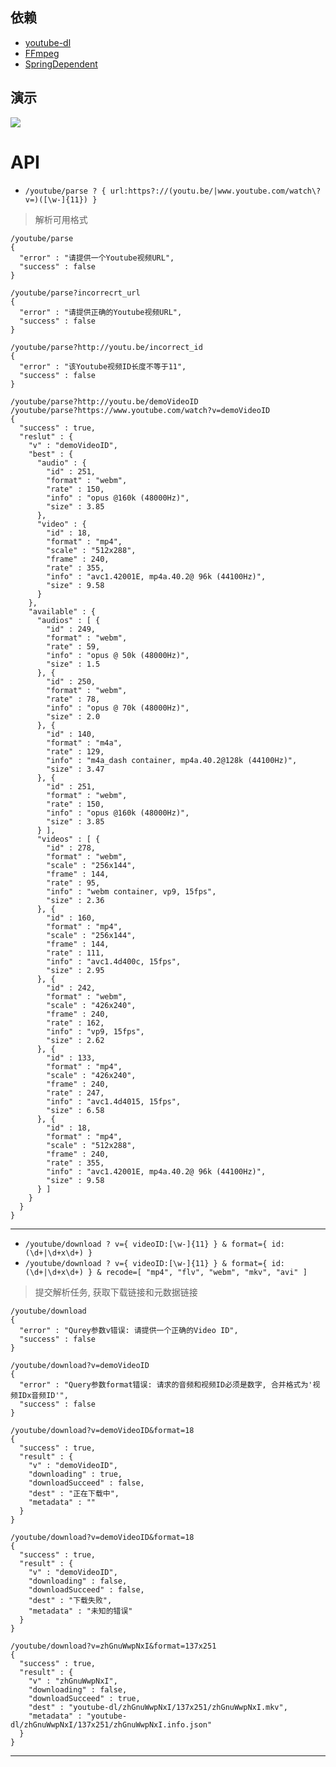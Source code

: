 依赖
---

* [youtube-dl](https://github.com/ytdl-org/youtube-dl)
* [FFmpeg](https://github.com/FFmpeg/FFmpeg)
* [SpringDependent](https://github.com/develon2015/SpringDependent)

演示
---

![](https://github.com/develon2015/Youtube-dl-REST/raw/master/image.png)

API
===

* `/youtube/parse ? { url:https?://(youtu.be/|www.youtube.com/watch\?v=)([\w-]{11}) }`

> 解析可用格式

```
/youtube/parse
{
  "error" : "请提供一个Youtube视频URL",
  "success" : false
}

/youtube/parse?incorrecrt_url
{
  "error" : "请提供正确的Youtube视频URL",
  "success" : false
}

/youtube/parse?http://youtu.be/incorrect_id
{
  "error" : "该Youtube视频ID长度不等于11",
  "success" : false
}

/youtube/parse?http://youtu.be/demoVideoID
/youtube/parse?https://www.youtube.com/watch?v=demoVideoID
{
  "success" : true,
  "reslut" : {
    "v" : "demoVideoID",
    "best" : {
      "audio" : {
        "id" : 251,
        "format" : "webm",
        "rate" : 150,
        "info" : "opus @160k (48000Hz)",
        "size" : 3.85
      },
      "video" : {
        "id" : 18,
        "format" : "mp4",
        "scale" : "512x288",
        "frame" : 240,
        "rate" : 355,
        "info" : "avc1.42001E, mp4a.40.2@ 96k (44100Hz)",
        "size" : 9.58
      }
    },
    "available" : {
      "audios" : [ {
        "id" : 249,
        "format" : "webm",
        "rate" : 59,
        "info" : "opus @ 50k (48000Hz)",
        "size" : 1.5
      }, {
        "id" : 250,
        "format" : "webm",
        "rate" : 78,
        "info" : "opus @ 70k (48000Hz)",
        "size" : 2.0
      }, {
        "id" : 140,
        "format" : "m4a",
        "rate" : 129,
        "info" : "m4a_dash container, mp4a.40.2@128k (44100Hz)",
        "size" : 3.47
      }, {
        "id" : 251,
        "format" : "webm",
        "rate" : 150,
        "info" : "opus @160k (48000Hz)",
        "size" : 3.85
      } ],
      "videos" : [ {
        "id" : 278,
        "format" : "webm",
        "scale" : "256x144",
        "frame" : 144,
        "rate" : 95,
        "info" : "webm container, vp9, 15fps",
        "size" : 2.36
      }, {
        "id" : 160,
        "format" : "mp4",
        "scale" : "256x144",
        "frame" : 144,
        "rate" : 111,
        "info" : "avc1.4d400c, 15fps",
        "size" : 2.95
      }, {
        "id" : 242,
        "format" : "webm",
        "scale" : "426x240",
        "frame" : 240,
        "rate" : 162,
        "info" : "vp9, 15fps",
        "size" : 2.62
      }, {
        "id" : 133,
        "format" : "mp4",
        "scale" : "426x240",
        "frame" : 240,
        "rate" : 247,
        "info" : "avc1.4d4015, 15fps",
        "size" : 6.58
      }, {
        "id" : 18,
        "format" : "mp4",
        "scale" : "512x288",
        "frame" : 240,
        "rate" : 355,
        "info" : "avc1.42001E, mp4a.40.2@ 96k (44100Hz)",
        "size" : 9.58
      } ]
    }
  }
}
```

<hr>

* `/youtube/download ? v={ videoID:[\w-]{11} } & format={ id:(\d+|\d+x\d+) }`
* `/youtube/download ? v={ videoID:[\w-]{11} } & format={ id:(\d+|\d+x\d+) } & recode=[ "mp4", "flv", "webm", "mkv", "avi" ]`

> 提交解析任务, 获取下载链接和元数据链接

```
/youtube/download
{
  "error" : "Qurey参数v错误: 请提供一个正确的Video ID",
  "success" : false
}

/youtube/download?v=demoVideoID
{
  "error" : "Query参数format错误: 请求的音频和视频ID必须是数字, 合并格式为'视频IDx音频ID'",
  "success" : false
}

/youtube/download?v=demoVideoID&format=18
{
  "success" : true,
  "result" : {
    "v" : "demoVideoID",
    "downloading" : true,
    "downloadSucceed" : false,
    "dest" : "正在下载中",
    "metadata" : ""
  }
}

/youtube/download?v=demoVideoID&format=18
{
  "success" : true,
  "result" : {
    "v" : "demoVideoID",
    "downloading" : false,
    "downloadSucceed" : false,
    "dest" : "下载失败",
    "metadata" : "未知的错误"
  }
}

/youtube/download?v=zhGnuWwpNxI&format=137x251
{
  "success" : true,
  "result" : {
    "v" : "zhGnuWwpNxI",
    "downloading" : false,
    "downloadSucceed" : true,
    "dest" : "youtube-dl/zhGnuWwpNxI/137x251/zhGnuWwpNxI.mkv",
    "metadata" : "youtube-dl/zhGnuWwpNxI/137x251/zhGnuWwpNxI.info.json"
  }
}
```

<hr>

